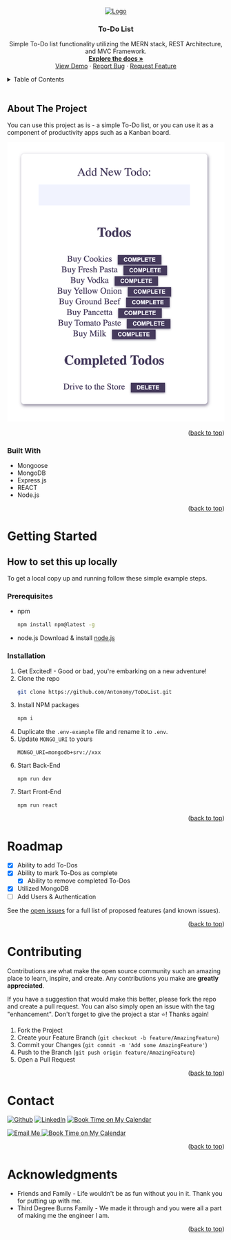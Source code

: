<a name="readme-top"></a>

<br />
<div align="center">
  <a href="https://github.com/Antonomy/ToDoList">
    <img src="https://avatars.githubusercontent.com/u/24372514?v=4" alt="Logo" width="80" height="80">
  </a>

<h3 align="center">To-Do List</h3>

  <p align="center">
    Simple To-Do list functionality utilizing the MERN stack, REST Architecture, and MVC Framework. 
    <br />
    <a href="https://github.com/Antonomy/ToDoList"><strong>Explore the docs »</strong></a>
    <br />
    <a href="https://antonomy.github.io/ToDoList">View Demo</a>
    ·
    <a href="https://github.com/Antonomy/ToDoList/issues">Report Bug</a>
    ·
    <a href="https://github.com/Antonomy/ToDoList/issues">Request Feature</a>
  </p>
</div>
<details>
  <summary>Table of Contents</summary>
  <ol>
    <li>
      <a href="#about-the-project">About The Project</a>
      <ul>
        <li><a href="#built-with">Built With</a></li>
      </ul>
    </li>
    <li>
      <a href="#getting-started">Getting Started</a>
      <ul>
        <li><a href="#prerequisites">Prerequisites</a></li>
        <li><a href="#installation">Installation</a></li>
      </ul>
    </li>
    <li><a href="#roadmap">Roadmap</a></li>
    <li><a href="#contributing">Contributing</a></li>
    <li><a href="#contact">Contact</a></li>
    <li><a href="#acknowledgments">Acknowledgments</a></li>
  </ol>
</details>
<br />

## About The Project
You can use this project as is - a simple To-Do list, or you can use it as a component of productivity apps such as a Kanban board.

![To-Do List Screen Shot](./public/app_image.png)

<p align="right">(<a href="#readme-top">back to top</a>)</p>

### Built With

* Mongoose
* MongoDB
* Express.js
* REACT
* Node.js

<p align="right">(<a href="#readme-top">back to top</a>)</p>


# Getting Started

## How to set this up locally
To get a local copy up and running follow these simple example steps.

### Prerequisites

* npm
  ```sh
  npm install npm@latest -g
  ```
* node.js
    Download & install [node.js](https://nodejs.org/en/)

### Installation

1. Get Excited! - Good or bad, you're embarking on a new adventure!
2. Clone the repo
   ```sh
   git clone https://github.com/Antonomy/ToDoList.git
   ```
3. Install NPM packages
   ```sh
   npm i
   ```
4. Duplicate the `.env-example` file and rename it to `.env`. 
5. Update `MONGO_URI` to yours
    ```
    MONGO_URI=mongodb+srv://xxx
    ```
6. Start Back-End
   ```
   npm run dev
   ```
7. Start Front-End
   ```
   npm run react
   ```


<p align="right">(<a href="#readme-top">back to top</a>)</p>

# Roadmap

- [x] Ability to add To-Dos
- [x] Ability to mark To-Dos as complete
    - [x] Ability to remove completed To-Dos
- [x] Utilized MongoDB
- [ ] Add Users & Authentication

See the [open issues](https://github.com/Antonomy/ToDoList/issues) for a full list of proposed features (and known issues).

<p align="right">(<a href="#readme-top">back to top</a>)</p>


# Contributing

Contributions are what make the open source community such an amazing place to learn, inspire, and create. Any contributions you make are **greatly appreciated**.

If you have a suggestion that would make this better, please fork the repo and create a pull request. You can also simply open an issue with the tag "enhancement".
Don't forget to give the project a star ⭐! Thanks again!

1. Fork the Project
2. Create your Feature Branch (`git checkout -b feature/AmazingFeature`)
3. Commit your Changes (`git commit -m 'Add some AmazingFeature'`)
4. Push to the Branch (`git push origin feature/AmazingFeature`)
5. Open a Pull Request

<p align="right">(<a href="#readme-top">back to top</a>)</p>


# Contact

<a href="https://github.com/Antonomy" target="_blank"><img alt="Github" src="https://img.shields.io/badge/GitHub-%2312100E.svg?&style=for-the-badge&logo=Github&logoColor=white" /></a>
<a href="https://www.linkedin.com/in/antonyyu/" target="_blank"><img alt="LinkedIn" src="https://img.shields.io/badge/linkedin-%230077B5.svg?&style=for-the-badge&logo=linkedin&logoColor=white" /></a>
<a href="https://antonyyu.com" target="_blank"><img alt="Book Time on My Calendar" src="https://img.shields.io/badge/Website-45b8d8.svg?&style=for-the-badge&logo=react&logoColor=white" /></a>

<a href="mailto:hello@antonyyu.com" target="_blank"><img alt="Email Me" src="https://img.shields.io/badge/Email%20me-EA4335.svg?&style=for-the-badge&logo=gmail&logoColor=white" />
<a href="https://calendly.com/antonyyu" target="_blank"><img alt="Book Time on My Calendar" src="https://img.shields.io/badge/Book%20Time%20with%20me-4285F4.svg?&style=for-the-badge&logo=googlecalendar&logoColor=white" /></a>

<p align="right">(<a href="#readme-top">back to top</a>)</p>


# Acknowledgments

* Friends and Family - Life wouldn't be as fun without you in it. Thank you for putting up with me.
* Third Degree Burns Family - We made it through and you were all a part of making me the engineer I am.


<p align="right">(<a href="#readme-top">back to top</a>)</p>